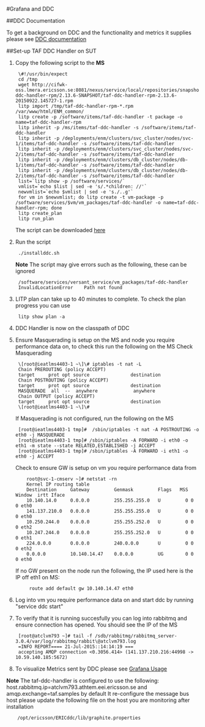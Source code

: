 <head>
    <title>Grafana and DDC</title>
</head>

#Grafana and DDC

##DDC Documentation

To get a background on DDC and the functionality and metrics it supplies please see [DDC documentation](https://confluence-oss.seli.wh.rnd.internal.ericsson.com/display/Hawkeye/DDC+DDP)

##Set-up TAF DDC Handler on SUT

1. Copy the following script to the **MS**

        \#!/usr/bin/expect
        cd /tmp
        wget http://cifwk-oss.lmera.ericsson.se:8081/nexus/service/local/repositories/snapshots/content/com/ericsson/cifwk/taf-ddc-handler-rpm/2.13.6-SNAPSHOT/taf-ddc-handler-rpm-2.13.6-20150922.145727-1.rpm
        litp import /tmp/taf-ddc-handler-rpm-*.rpm /var/www/html/ENM_common/
        litp create -p /software/items/taf-ddc-handler -t package -o name=taf-ddc-handler-rpm
        litp inherit -p /ms/items/taf-ddc-handler -s /software/items/taf-ddc-handler
        litp inherit -p /deployments/enm/clusters/svc_cluster/nodes/svc-1/items/taf-ddc-handler -s /software/items/taf-ddc-handler
        litp inherit -p /deployments/enm/clusters/svc_cluster/nodes/svc-2/items/taf-ddc-handler -s /software/items/taf-ddc-handler
        litp inherit -p /deployments/enm/clusters/db_cluster/nodes/db-1/items/taf-ddc-handler -s /software/items/taf-ddc-handler
        litp inherit -p /deployments/enm/clusters/db_cluster/nodes/db-2/items/taf-ddc-handler -s /software/items/taf-ddc-handler
        list=`litp show -p /software/services/`
        vmlist=`echo $list | sed -e 's/.*children: //'`
        newvmlist=`echo $vmlist | sed -e 's./..g'`
        for vm in $newvmlist; do litp create -t vm-package -p /software/services/$vm/vm_packages/taf-ddc-handler -o name=taf-ddc-handler-rpm; done
        litp create_plan
        litp run_plan

    The script can be downloaded [here](../installddc.sh)

2. Run the script

        ./installddc.sh

    **Note** The script may give errors such as the following, these can be ignored

        /software/services/versant_service/vm_packages/taf-ddc-handler
        InvalidLocationError    Path not found

3. LITP plan can take up to 40 minutes to complete. To check the plan progress you can use

        litp show plan -a

4. DDC Handler is now on the classpath of DDC

5. Ensure Masquerading is setup on the MS and node you require performance data on, to check this run the following on the MS
    Check Masquerading

        \[root@ieatlms4403-1 ~\]\# iptables -t nat -L
        Chain PREROUTING (policy ACCEPT)
        target     prot opt source               destination
        Chain POSTROUTING (policy ACCEPT)
        target     prot opt source               destination
        MASQUERADE  all  --  anywhere             anywhere
        Chain OUTPUT (policy ACCEPT)
        target     prot opt source               destination
        \[root@ieatlms4403-1 ~\]\#

    If Masquerading is not configured, run the following on the MS

        [root@ieatlms4403-1 tmp]#  /sbin/iptables -t nat -A POSTROUTING -o eth0 -j MASQUERADE
        [root@ieatlms4403-1 tmp]# /sbin/iptables -A FORWARD -i eth0 -o eth1 -m state --state RELATED,ESTABLISHED -j ACCEPT
        [root@ieatlms4403-1 tmp]# /sbin/iptables -A FORWARD -i eth1 -o eth0 -j ACCEPT

    Check to ensure GW is setup on vm you require performance data from

           root@svc-1-cmserv ~]# netstat -rn
           Kernel IP routing table
           Destination     Gateway         Genmask         Flags   MSS Window  irtt Iface
           10.140.14.0     0.0.0.0         255.255.255.0   U         0 0          0 eth0
           141.137.210.0   0.0.0.0         255.255.255.0   U         0 0          0 eth0
           10.250.244.0    0.0.0.0         255.255.252.0   U         0 0          0 eth2
           10.247.244.0    0.0.0.0         255.255.252.0   U         0 0          0 eth1
           224.0.0.0       0.0.0.0         240.0.0.0       U         0 0          0 eth2
           0.0.0.0         10.140.14.47    0.0.0.0         UG        0 0          0 eth0

    If no GW present on the node run the following, the IP used here is the IP off eth1 on MS:

            route add default gw 10.140.14.47 eth0

6. Log into vm you require performance data on and start ddc by running "service ddc start"

7. To verify that it is running succesfully you can log into rabbitmq and ensure connection has opened. You should see the IP of the MS

        [root@atclvm793 ~]# tail -f /sdb/rabbitmq/rabbitmq_server-3.0.4/var/log/rabbitmq/rabbit\@atclvm793.log
        =INFO REPORT==== 21-Jul-2015::14:14:19 ===
        accepting AMQP connection <0.3056.414> (141.137.210.216:44998 -> 10.59.140.185:5672)

8. To visualize Metrics sent by DDC please see [Grafana Usage](grafana_use.html)

**Note** The taf-ddc-handler is configured to use the following: host.rabbitmq.ip=atclvm793.athtem.eei.ericsson.se and amqp.exchange=taf.samples by default
It re-configure the message bus host please update the following file on the host you are monitoring after installation

        /opt/ericsson/ERICddc/lib/graphite.properties
